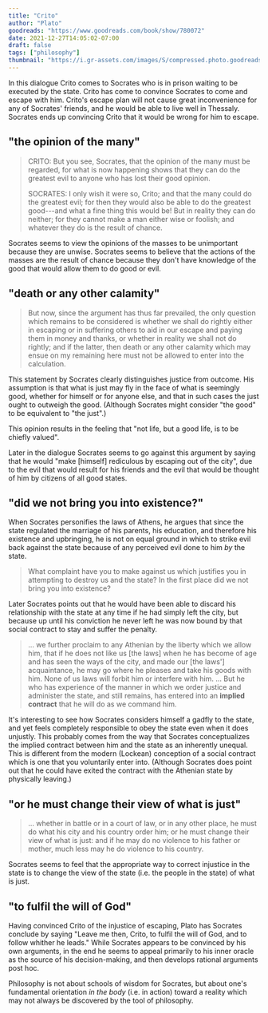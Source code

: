 ```yaml
---
title: "Crito"
author: "Plato"
goodreads: "https://www.goodreads.com/book/show/780072"
date: 2021-12-27T14:05:02-07:00
draft: false
tags: ["philosophy"]
thumbnail: "https://i.gr-assets.com/images/S/compressed.photo.goodreads.com/books/1348233590l/780072.jpg"
---
```


In this dialogue Crito comes to Socrates who is in prison waiting to be executed by the state. Crito has come to convince Socrates to come and escape with him. Crito's escape plan will not cause great inconvenience for any of Socrates' friends, and he would be able to live well in Thessaly. Socrates ends up convincing Crito that it would be wrong for him to escape.

## "the opinion of the many"

> CRITO: But you see, Socrates, that the opinion of the many must be regarded, for what is now happening shows that they can do the greatest evil to anyone who has lost their good opinion.
>
> SOCRATES: I only wish it were so, Crito; and that the many could do the greatest evil; for then they would also be able to do the greatest good---and what a fine thing this would be! But in reality they can do neither; for they cannot make a man either wise or foolish; and whatever they do is the result of chance.

Socrates seems to view the opinions of the masses to be unimportant because they are unwise. Socrates seems to believe that the actions of the masses are the result of chance because they don't have knowledge of the good that would allow them to do good or evil.

## "death or any other calamity"

> But now, since the argument has thus far prevailed, the only question which remains to be considered is whether we shall do rightly either in escaping or in suffering others to aid in our escape and paying them in money and thanks, or whether in reality we shall not do rightly; and if the latter, then death or any other calamity which may ensue on my remaining here must not be allowed to enter into the calculation.

This statement by Socrates clearly distinguishes justice from outcome. His assumption is that what is just may fly in the face of what is seemingly good, whether for himself or for anyone else, and that in such cases the just ought to outweigh the good. (Although Socrates might consider "the good" to be equivalent to "the just".)

This opinion results in the feeling that "not life, but a good life, is to be chiefly valued".

Later in the dialogue Socrates seems to go against this argument by saying that he would "make [himself] rediculous by escaping out of the city", due to the evil that would result for his friends and the evil that would be thought of him by citizens of all good states.

## "did we not bring you into existence?"

When Socrates personifies the laws of Athens, he argues that since the state regulated the marriage of his parents, his education, and therefore his existence and upbringing, he is not on equal ground in which to strike evil back against the state because of any perceived evil done to him *by* the state.

> What complaint have you to make against us which justifies you in attempting to destroy us and the state? In the first place did we not bring you into existence?

Later Socrates points out that he would have been able to discard his relationship with the state at any time if he had simply left the city, but because up until his conviction he never left he was now bound by that social contract to stay and suffer the penalty.

> ... we further proclaim to any Athenian by the liberty which we allow him, that if he does not like us [the laws] when he has become of age and has seen the ways of the city, and made our [the laws'] acquaintance, he may go where he pleases and take his goods with him. None of us laws will forbit him or interfere with him. ... But he who has experience of the manner in which we order justice and administer the state, and still remains, has entered into an **implied contract** that he will do as we command him.

It's interesting to see how Socrates considers himself a gadfly to the state, and yet feels completely responsible to obey the state even when it does unjustly. This probably comes from the way that Socrates conceptualizes the implied contract between him and the state as an inherently unequal. This is different from the modern (Lockean) conception of a social contract which is one that you voluntarily enter into. (Although Socrates does point out that he could have exited the contract with the Athenian state by physically leaving.)

## "or he must change their view of what is just"

> ... whether in battle or in a court of law, or in any other place, he must do what his city and his country order him; or he must change their view of what is just: and if he may do no violence to his father or mother, much less may he do violence to his country.

Socrates seems to feel that the appropriate way to correct injustice in the state is to change the view of the state (i.e. the people in the state) of what is just.

## "to fulfil the will of God"

Having convinced Crito of the injustice of escaping, Plato has Socrates conclude by saying "Leave me then, Crito, to fulfil the will of God, and to follow whither he leads." While Socrates appears to be convinced by his own arguments, in the end he seems to appeal primarily to his inner oracle as the source of his decision-making, and then develops rational arguments post hoc.

Philosophy is not about schools of wisdom for Socrates, but about one's fundamental orientation *in the body* (i.e. in action) toward a reality which may not always be discovered by the tool of philosophy.
